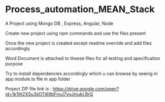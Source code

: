 # Process_automation_MEAN_Stack
A Project using Mongo DB , Express, Angular, Node

Create new project using npm commands and use the files present

Once the new project is created except readme override and add files accordingly

Word Document is attached to theese files for all testing and specification purpose

Try to install dependencies accordingly which u can browse by seeing in app.module.ts file in app folder

Project ZIP file link is :
https://drive.google.com/open?id=1k19tZXSu3jjOTi69bFnvJ7vyJmukLRrQ
